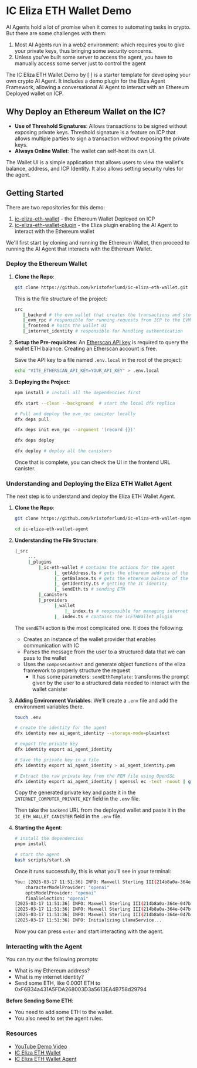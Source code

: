 # IC Eliza ETH Wallet Demo 

AI Agents hold a lot of promise when it comes to automating tasks in crypto. But there are some challenges with them: 
1. Most AI Agents run in a web2 environment: which requires you to give your private keys, thus bringing some security concerns. 
2. Unless you've built some server to access the agent, you have to manually access some server just to control the agent 

The IC Eliza ETH Wallet Demo by [ ] is a starter template for developing your own crypto AI Agent. It includes a demo plugin for the Eliza Agent Framework, allowing a conversational AI Agent to interact with an Ethereum Deployed wallet on ICP.

## Why Deploy an Ethereum Wallet on the IC?
- **Use of Threshold Signatures**: Allows transactions to be signed without exposing private keys. Threshold signature is a feature on ICP that allows multiple parties to sign a transaction without exposing the private keys.
- **Always Online Wallet**: The wallet can self-host its own UI.

The Wallet UI is a simple application that allows users to view the wallet's balance, address, and ICP Identity. It also allows setting security rules for the agent.

## Getting Started

There are two repositories for this demo: 
1. [ic-eliza-eth-wallet](https://github.com/kristoferlund/ic-eliza-eth-wallet) - the Ethereum Wallet Deployed on ICP 
2. [ic-eliza-eth-wallet-plugin](https://github.com/kristoferlund/ic-eliza-eth-wallet-agent) - the Eliza plugin enabling the AI Agent to interact with the Ethereum wallet 

We'll first start by cloning and running the Ethereum Wallet, then proceed to running the AI Agent that interacts with the Ethereum Wallet.

### Deploy the Ethereum Wallet

1. **Clone the Repo**: 
    ```bash 
    git clone https://github.com/kristoferlund/ic-eliza-eth-wallet.git
    ``` 

    This is the file structure of the project: 
    ```bash 
    src
       |_backend # the evm wallet that creates the transactions and stores the data 
       |_evm_rpc # responsible for running requests from ICP to the EVM RPC provider outside ICP
       |_frontend # hosts the wallet UI 
       |_internet_identity # responsible for handling authentication 
    ``` 

2. **Setup the Pre-requisites**: 
    An [Etherscan API key](https://etherscan.io/apis) is required to query the wallet ETH balance. Creating an Etherscan account is free.

    Save the API key to a file named `.env.local` in the root of the project:
    ```bash
    echo "VITE_ETHERSCAN_API_KEY=YOUR_API_KEY" > .env.local
    ``` 

3. **Deploying the Project**: 
    ```bash 
    npm install # install all the dependencies first

    dfx start --clean --background  # start the local dfx replica

    # Pull and deploy the evm_rpc canister locally 
    dfx deps pull 

    dfx deps init evm_rpc --argument '(record {})' 

    dfx deps deploy

    dfx deploy # deploy all the canisters
    ```

    Once that is complete, you can check the UI in the frontend URL canister.

### Understanding and Deploying the Eliza ETH Wallet Agent

The next step is to understand and deploy the Eliza ETH Wallet Agent.

1. **Clone the Repo**: 
    ```bash 
    git clone https://github.com/kristoferlund/ic-eliza-eth-wallet-agent.git 

    cd ic-eliza-eth-wallet-agent 
    ``` 

2. **Understanding the File Structure**: 
    ```bash
    |_src
         ... 
         |_plugins
             |_ic-eth-wallet # contains the actions for the agent
                   |_ getAddress.ts # gets the ethereum address of the agent 
                   |_ getBalance.ts # gets the ethereum balance of the agent
                   |_ getIdentity.ts # getting the IC identity
                   |_ sendEth.ts # sending ETH 
             |_canisters
             |_providers
                   |_wallet 
                       |_ index.ts # responsible for managing internet identity and managing the communication with the deployed wallet
                   |_ index.ts # contains the icETHWallet plugin 
    ```

    The `sendETH` action is the most complicated one. It does the following: 
    - Creates an instance of the wallet provider that enables communication with IC 
    - Parses the message from the user to a structured data that we can pass to the wallet
    - Uses the `composeContext` and generate object functions of the eliza framework to properly structure the request 
       - It has some parameters: `sendEthTemplate`: transforms the prompt given by the user to a structured data needed to interact with the wallet canister 

3. **Adding Environment Variables**: 
    We'll create a `.env` file and add the environment variables there.

    ```bash 
    touch .env 

    # create the identity for the agent
    dfx identity new ai_agent_identity --storage-mode=plaintext

    # export the private key
    dfx identity export ai_agent_identity

    # Save the private key in a file 
    dfx identity export ai_agent_identity > ai_agent_identity.pem 

    # Extract the raw private key from the PEM file using OpenSSL 
    dfx identity export ai_agent_identity | openssl ec -text -noout | grep -A 3 priv: | tail -n +2 | tr -d '[:space:]:' | tr -d '\n'
    ```

    Copy the generated private key and paste it in the `INTERNET_COMPUTER_PRIVATE_KEY` field in the `.env` file.

    Then take the `backend` URL from the deployed wallet and paste it in the `IC_ETH_WALLET_CANISTER` field in the `.env` file.

4. **Starting the Agent**: 
    ```bash 
    # install the dependencies 
    pnpm install 

    # start the agent
    bash scripts/start.sh
    ```

    Once it runs successfully, this is what you'll see in your terminal: 
    ```bash
    You: [2025-03-17 11:51:36] INFO: Maxwell Sterling III(214b8a0a-364e-047b-ab99-31060e6a222c) - Setting Model Provider:
        characterModelProvider: "openai"
        optsModelProvider: "openai"
        finalSelection: "openai"
    [2025-03-17 11:51:36] INFO: Maxwell Sterling III(214b8a0a-364e-047b-ab99-31060e6a222c) - Selected model provider: openai
    [2025-03-17 11:51:36] INFO: Maxwell Sterling III(214b8a0a-364e-047b-ab99-31060e6a222c) - Selected image model provider: openai
    [2025-03-17 11:51:36] INFO: Maxwell Sterling III(214b8a0a-364e-047b-ab99-31060e6a222c) - Selected image vision model provider: openai
    [2025-03-17 11:51:36] INFO: Initializing LlamaService...
    ```

    Now you can press `enter` and start interacting with the agent.

### Interacting with the Agent

You can try out the following prompts: 
- What is my Ethereum address?
- What is my internet identity?
- Send some ETH, like 0.0001 ETH to 0xF6B34a431A5FDA268003D3a5613EA4B758d29794

**Before Sending Some ETH**: 
- You need to add some ETH to the wallet.
- You also need to set the agent rules.

### Resources 
- [YouTube Demo Video](https://www.youtube.com/watch?v=SPkgLwfJ4PY)
- [IC Eliza ETH Wallet](https://github.com/kristoferlund/ic-eliza-eth-wallet)
- [IC Eliza ETH Wallet Agent](https://github.com/kristoferlund/ic-eliza-eth-wallet-agent)

